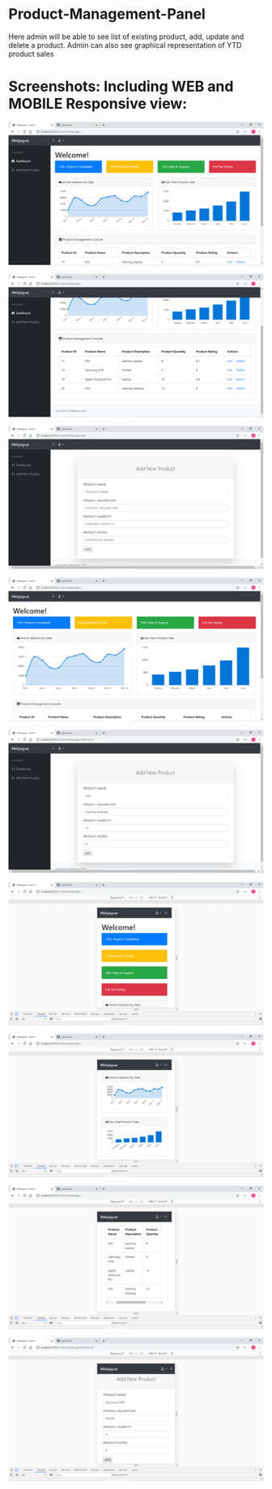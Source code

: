 # Product-Management-Panel
Here admin will be able to see list of existing product, add, update and delete a product. Admin can also see graphical representation of YTD product sales

# Screenshots: Including WEB and MOBILE Responsive view:

![](https://github.com/parthrshah/Product-Management-Panel/blob/master/Screenshot%20(72).png)



![](https://github.com/parthrshah/Product-Management-Panel/blob/master/Screenshot%20(73).png)



![](https://github.com/parthrshah/Product-Management-Panel/blob/master/Screenshot%20(74).png)


![](https://github.com/parthrshah/Product-Management-Panel/blob/master/Screenshot%20(75).png)



![](https://github.com/parthrshah/Product-Management-Panel/blob/master/Screenshot%20(76).png)



![](https://github.com/parthrshah/Product-Management-Panel/blob/master/Screenshot%20(77).png)



![](https://github.com/parthrshah/Product-Management-Panel/blob/master/Screenshot%20(84).png)



![](https://github.com/parthrshah/Product-Management-Panel/blob/master/Screenshot%20(85).png)


![](https://github.com/parthrshah/Product-Management-Panel/blob/master/Screenshot%20(87).png)
